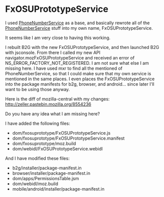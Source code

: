 # FxOSUPrototypeService

I used [PhoneNumberService](http://mxr.mozilla.org/mozilla-central/source/dom/phonenumberutils/PhoneNumberService.js) as a base, and basically rewrote all of the [PhoneNumberService](http://mxr.mozilla.org/mozilla-central/source/dom/phonenumberutils/PhoneNumberService.js) stuff into my own name, FxOSUPrototypeService.

It seems like I am very close to having this working.

I rebuilt B2G with the new FxOSUPrototypeService, and then launched B2G with jsconsole. From there I called my new API navigator.mozFxOSUPrototypeService and received an error of NS_ERROR_FACTORY_NOT_REGISTERED. I am not sure what else I am missing here. I have used mxr to find all the mentioned of PhoneNumberService, so that I could make sure that my own service is mentioned in the same places. I even places the FxOSUPrototypeService into the package manifests for b2g, browser, and android... since later I'll want to be using those anyway.

Here is the diff of mozilla-central with my changes: http://zeller.pastebin.mozilla.org/8554236

Do you have any idea what I am missing here?

I have added the following files:
* dom/fxosuprototype/FxOSUPrototypeService.js
* dom/fxosuprototype/FxOSUPrototypeService.manifest
* dom/fxosuprototype/moz.build
* dom/webidl/FxOSUPrototypeService.webidl

And I have modified these files:
* b2g/installer/package-manifest.in
* browser/installer/package-manifest.in
* dom/apps/PermissionsTable.jsm
* dom/webidl/moz.build
* mobile/android/installer/package-manifest.in

